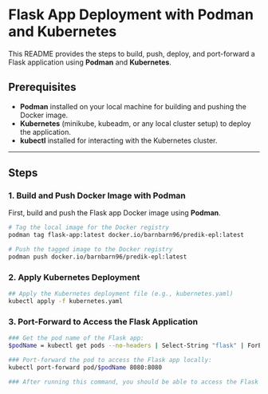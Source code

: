 # Flask App Deployment with Podman and Kubernetes

This README provides the steps to build, push, deploy, and port-forward a Flask application using **Podman** and **Kubernetes**.

## Prerequisites

- **Podman** installed on your local machine for building and pushing the Docker image.
- **Kubernetes** (minikube, kubeadm, or any local cluster setup) to deploy the application.
- **kubectl** installed for interacting with the Kubernetes cluster.

---

## Steps

### 1. Build and Push Docker Image with Podman

First, build and push the Flask app Docker image using **Podman**.

```bash
# Tag the local image for the Docker registry
podman tag flask-app:latest docker.io/barnbarn96/predik-epl:latest

# Push the tagged image to the Docker registry
podman push docker.io/barnbarn96/predik-epl:latest


```
### 2. Apply Kubernetes Deployment

```bash
## Apply the Kubernetes deployment file (e.g., kubernetes.yaml)
kubectl apply -f kubernetes.yaml
```

### 3. Port-Forward to Access the Flask Application
```bash
### Get the pod name of the Flask app:
$podName = kubectl get pods --no-headers | Select-String "flask" | ForEach-Object { $_.Line.Split(' ')[0] }

### Port-forward the pod to access the Flask app locally:
kubectl port-forward pod/$podName 8080:8080

### After running this command, you should be able to access the Flask application at http://localhost:8080.


